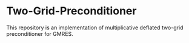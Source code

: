# Two-Grid-Preconditioner
This repository is an implementation of multiplicative deflated two-grid preconditioner for GMRES.
